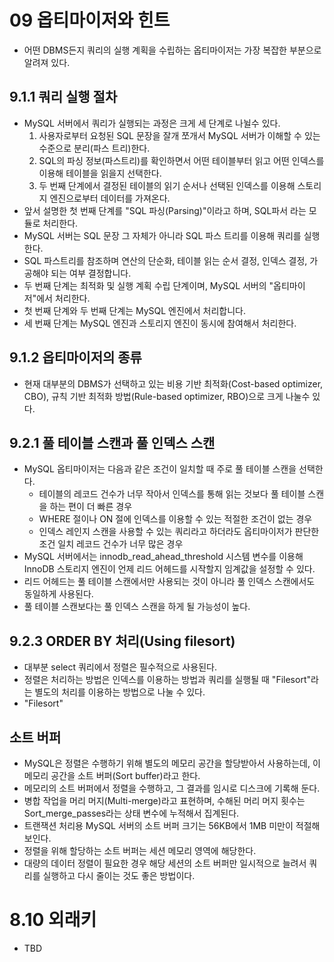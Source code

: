 # 09 옵티마이저와 힌트
- 어떤 DBMS든지 쿼리의 실행 계획을 수립하는 옵티마이저는 가장 복잡한 부분으로 알려져 있다.

## 9.1.1 쿼리 실행 절차
- MySQL 서버에서 쿼리가 실행되는 과정은 크게 세 단계로 나뉠수 있다.
    1. 사용자로부터 요청된 SQL 문장을 잘개 쪼개서 MySQL 서버가 이해할 수 있는 수준으로 분리(파스 트리)한다.
    2. SQL의 파싱 정보(파스트리)를 확인하면서 어떤 테이블부터 읽고 어떤 인덱스를 이용해 테이블을 읽을지 선택한다.
    3. 두 번째 단계에서 결정된 테이블의 읽기 순서나 선택된 인덱스를 이용해 스토리지 엔진으로부터 데이터를 가져온다.
- 앞서 설명한 첫 번째 단계를 "SQL 파싱(Parsing)"이라고 하며, SQL파서 라는 모듈로 처리한다.
- MySQL 서버는 SQL 문장 그 자체가 아니라 SQL 파스 트리를 이용해 쿼리를 실행한다.
- SQL 파스트리를 참조하며 연산의 단순화, 테이블 읽는 순서 결정, 인덱스 결정, 가공해야 되는 여부 결정합니다.
- 두 번째 단계는 최적화 및 실행 계획 수립 단계이며, MySQL 서버의 "옵티마이저"에서 처리한다.
- 첫 번째 단계와 두 번째 단계는 MySQL 엔진에서 처리합니다.
- 세 번째 단계는 MySQL 엔진과 스토리지 엔진이 동시에 참여해서 처리한다.

## 9.1.2 옵티마이저의 종류
- 현재 대부분의 DBMS가 선택하고 있는 비용 기반 최적화(Cost-based optimizer, CBO), 규칙 기반 최적화 방법(Rule-based optimizer, RBO)으로 크게 나눌수 있다.


## 9.2.1 풀 테이블 스캔과 풀 인덱스 스캔
- MySQL 옵티마이저는 다음과 같은 조건이 일치할 때 주로 풀 테이블 스캔을 선택한다.
    - 테이블의 레코드 건수가 너무 작아서 인덱스를 통해 읽는 것보다 풀 테이블 스캔을 하는 편이 더 빠른 경우
    - WHERE 절이나 ON 절에 인덱스를 이용할 수 있는 적절한 조건이 없는 경우
    - 인덱스 레인지 스캔을 사용할 수 있는 쿼리라고 하더라도 옵티마이저가 판단한 조건 일치 레코드 건수가 너무 많은 경우
- MySQL 서버에서는 innodb_read_ahead_threshold 시스템 변수를 이용해 InnoDB 스토리지 엔진이 언제 리드 어헤드를 시작할지 임계값을 설정할 수 있다.
- 리드 어헤드는 풀 테이블 스캔에서만 사용되는 것이 아니라 풀 인덱스 스캔에서도 동일하게 사용된다.
- 풀 테이블 스캔보다는 풀 인덱스 스캔을 하게 될 가능성이 높다.

## 9.2.3 ORDER BY 처리(Using filesort)
- 대부분 select 쿼리에서 정렬은 필수적으로 사용된다.
- 정렬은 처리하는 방법은 인덱스를 이용하는 방법과 쿼리를 실행될 때 "Filesort"라는 별도의 처리를 이용하는 방법으로 나눌 수 있다.
- "Filesort"

## 소트 버퍼
- MySQL은 정렬은 수행하기 위해 별도의 메모리 공간을 할당받아서 사용하는데, 이 메모리 공간을 소트 버퍼(Sort buffer)라고 한다.
- 메모리의 소트 버퍼에서 정렬을 수행하고, 그 결과를 임시로 디스크에 기록해 둔다.
- 병합 작업을 머리 머지(Multi-merge)라고 표현하며, 수해된 머리 머지 횟수는 Sort_merge_passes라는 상태 변수에 누적해서 집계된다.
- 트랜잭션 처리용 MySQL 서버의 소트 버퍼 크기는 56KB에서 1MB 미만이 적절해 보인다.
- 정렬을 위해 할당하는 소트 버퍼는 세션 메모리 영역에 해당한다.
- 대량의 데이터 정렬이 필요한 경우 해당 세션의 소트 버퍼만 일시적으로 늘려서 쿼리를 실행하고 다시 줄이는 것도 좋은 방법이다.


# 8.10 외래키
- TBD
